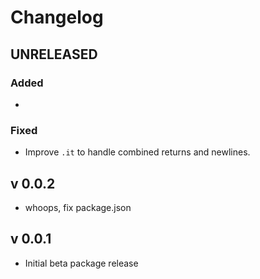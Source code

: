 # Changelog

## UNRELEASED

### Added

-

### Fixed

- Improve `.it` to handle combined returns and newlines.

## v 0.0.2

- whoops, fix package.json

## v 0.0.1

- Initial beta package release
